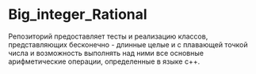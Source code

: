 # Big_integer_Rational
Репозиторий предоставляет тесты и реализацию классов, представляющих бесконечно - длинные целые и с плавающей точкой числа и возможность выполнять над ними все основные арифметические операции, определенные в языке с++.
